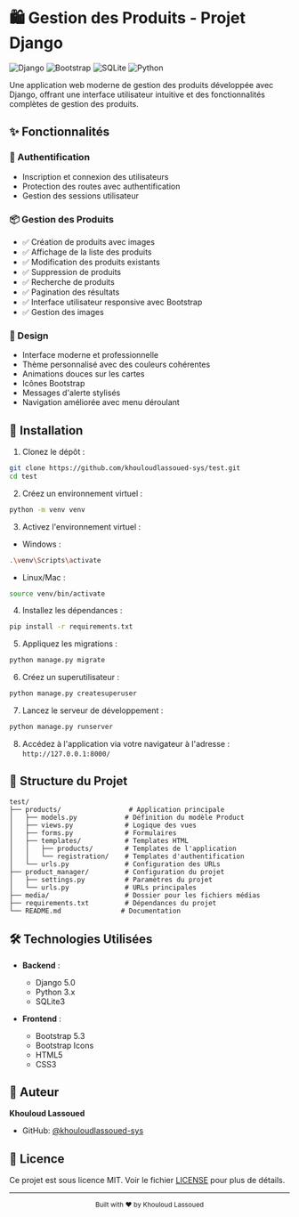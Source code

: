 # 🛍️ Gestion des Produits - Projet Django

![Django](https://img.shields.io/badge/Django-092E20?style=for-the-badge&logo=django&logoColor=white)
![Bootstrap](https://img.shields.io/badge/Bootstrap-563D7C?style=for-the-badge&logo=bootstrap&logoColor=white)
![SQLite](https://img.shields.io/badge/SQLite-07405E?style=for-the-badge&logo=sqlite&logoColor=white)
![Python](https://img.shields.io/badge/Python-3776AB?style=for-the-badge&logo=python&logoColor=white)

Une application web moderne de gestion des produits développée avec Django, offrant une interface utilisateur intuitive et des fonctionnalités complètes de gestion des produits.

## ✨ Fonctionnalités

### 🔐 Authentification
- Inscription et connexion des utilisateurs
- Protection des routes avec authentification
- Gestion des sessions utilisateur

### 📦 Gestion des Produits
- ✅ Création de produits avec images
- ✅ Affichage de la liste des produits
- ✅ Modification des produits existants
- ✅ Suppression de produits
- ✅ Recherche de produits
- ✅ Pagination des résultats
- ✅ Interface utilisateur responsive avec Bootstrap
- ✅ Gestion des images

### 🎨 Design
- Interface moderne et professionnelle
- Thème personnalisé avec des couleurs cohérentes
- Animations douces sur les cartes
- Icônes Bootstrap
- Messages d'alerte stylisés
- Navigation améliorée avec menu déroulant

## 🚀 Installation

1. Clonez le dépôt :
```bash
git clone https://github.com/khouloudlassoued-sys/test.git
cd test
```

2. Créez un environnement virtuel :
```bash
python -m venv venv
```

3. Activez l'environnement virtuel :
- Windows :
```bash
.\venv\Scripts\activate
```
- Linux/Mac :
```bash
source venv/bin/activate
```

4. Installez les dépendances :
```bash
pip install -r requirements.txt
```

5. Appliquez les migrations :
```bash
python manage.py migrate
```

6. Créez un superutilisateur :
```bash
python manage.py createsuperuser
```

7. Lancez le serveur de développement :
```bash
python manage.py runserver
```

8. Accédez à l'application via votre navigateur à l'adresse : `http://127.0.0.1:8000/`

## 📁 Structure du Projet

```
test/
├── products/                 # Application principale
│   ├── models.py            # Définition du modèle Product
│   ├── views.py             # Logique des vues
│   ├── forms.py             # Formulaires
│   ├── templates/           # Templates HTML
│   │   ├── products/        # Templates de l'application
│   │   └── registration/    # Templates d'authentification
│   └── urls.py              # Configuration des URLs
├── product_manager/         # Configuration du projet
│   ├── settings.py          # Paramètres du projet
│   └── urls.py              # URLs principales
├── media/                   # Dossier pour les fichiers médias
├── requirements.txt         # Dépendances du projet
└── README.md               # Documentation
```

## 🛠️ Technologies Utilisées

- **Backend** :
  - Django 5.0
  - Python 3.x
  - SQLite3

- **Frontend** :
  - Bootstrap 5.3
  - Bootstrap Icons
  - HTML5
  - CSS3

## 👤 Auteur

**Khouloud Lassoued**
- GitHub: [@khouloudlassoued-sys](https://github.com/khouloudlassoued-sys)

## 📝 Licence

Ce projet est sous licence MIT. Voir le fichier [LICENSE](LICENSE) pour plus de détails.

---

<div align="center">
  <sub>Built with ❤️ by Khouloud Lassoued</sub>
</div> 